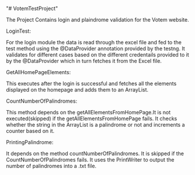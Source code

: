 "# VotemTestProject" 

The Project Contains login and plaindrome validation for the Votem website.

LoginTest:

For the login module the data is read through the excel file and fed to the test method using the @DataProvider annotation provided by the testng. It validates for different cases based on the different credentails provided to it by the @DataProvider which in turn fetches it from the  Excel file.


GetAllHomePageElements:

This executes after the login is successful and fetches all the elements displayed on the homepage and adds them to an ArrayList.


CountNumberOfPalindromes:

This method depends on the getAllElementsFromHomePage.It is not executed(skipped) if the getAllElementsFromHomePage fails.  It checks whether the string in the ArrayList is a palindrome or not and increments a counter based on it. 


PrintingPalindrome:

It depends on the method countNumberOfPalindromes. It is skipped if the CountNumberOfPalindromes fails. It uses the PrintWriter to output the number of palindromes into a .txt file.


